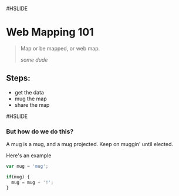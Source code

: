 #HSLIDE

# Web Mapping 101

>Map or be mapped, or web map.
>
>_some dude_

## Steps:

* get the data
* mug the map
* share the map

#HSLIDE

### But how do we do this?

A mug is a mug, and a mug projected. Keep on muggin' until elected.

Here's an example

```javascript
var mug = 'mug';

if(mug) {
  mug = mug + '!';
}
```
